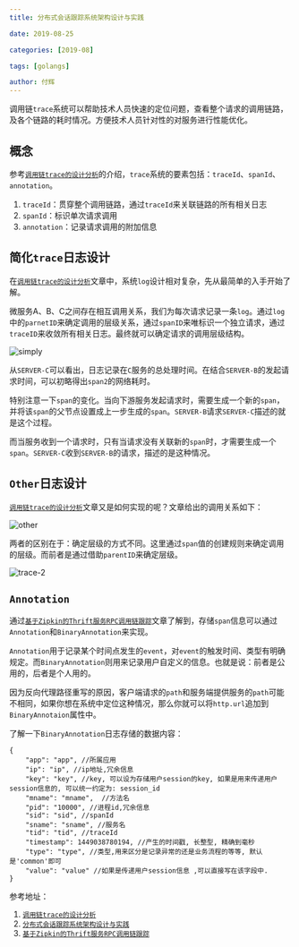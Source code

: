 ```yaml
---
title: 分布式会话跟踪系统架构设计与实践

date: 2019-08-25

categories: [2019-08]

tags: [golangs]

author: 付辉
---
```


调用链`trace`系统可以帮助技术人员快速的定位问题，查看整个请求的调用链路，及各个链路的耗时情况。方便技术人员针对性的对服务进行性能优化。

## 概念

参考[`调用链trace的设计分析`](https://yuerblog.cc/2017/06/22/talk-about-rpc-trace/)的介绍，`trace`系统的要素包括：`traceId`、`spanId`、`annotation`。

1. `traceId`：贯穿整个调用链路，通过`traceId`来关联链路的所有相关日志
2. `spanId`：标识单次请求调用
3. `annotation`：记录请求调用的附加信息

## 简化`trace`日志设计

在[`调用链trace的设计分析`](https://yuerblog.cc/2017/06/22/talk-about-rpc-trace/)文章中，系统`log`设计相对复杂，先从最简单的入手开始了解。

微服务A、B、C之间存在相互调用关系，我们为每次请求记录一条`log`。通过`log`中的`parnetID`来确定调用的层级关系，通过`spanID`来唯标识一个独立请求，通过`traceID`来收敛所有相关日志。最终就可以确定请求的调用层级结构。

![simply](https://note.youdao.com/yws/public/resource/7efe6785ebb3ec21e849b62e445745be/xmlnote/WEBRESOURCE3cf306ff222798256195be3c80653637/7315)

从`SERVER-C`可以看出，日志记录在`C`服务的总处理时间。在结合`SERVER-B`的发起请求时间，可以初略得出`span2`的网络耗时。

特别注意一下`span`的变化。当向下游服务发起请求时，需要生成一个新的`span`，并将该`span`的父节点设置成上一步生成的`span`。`SERVER-B`请求`SERVER-C`描述的就是这个过程。

而当服务收到一个请求时，只有当请求没有关联新的`span`时，才需要生成一个`span`。`SERVER-C`收到`SERVER-B`的请求，描述的是这种情况。

## `Other`日志设计

[`调用链trace的设计分析`](https://yuerblog.cc/2017/06/22/talk-about-rpc-trace/)文章又是如何实现的呢？文章给出的调用关系如下：

![other](https://note.youdao.com/yws/public/resource/7efe6785ebb3ec21e849b62e445745be/xmlnote/WEBRESOURCEd556b0d268ac0c61f638f64eaee0908f/7285)

两者的区别在于：确定层级的方式不同。这里通过`span`值的创建规则来确定调用的层级。而前者是通过借助`parentID`来确定层级。

![trace-2](https://note.youdao.com/yws/public/resource/7efe6785ebb3ec21e849b62e445745be/xmlnote/WEBRESOURCE37828a28249c9e294ded8841a6c986fc/7461)

## `Annotation`

通过[`基于Zipkin的Thrift服务RPC调用链跟踪`](http://siye1982.github.io/2016/04/07/zipkin/#Annotation)文章了解到，存储`span`信息可以通过`Annotation`和`BinaryAnnotation`来实现。

`Annotation`用于记录某个时间点发生的`event`，对`event`的触发时间、类型有明确规定。而`BinaryAnnotation`则用来记录用户自定义的信息。也就是说：前者是公用的，后者是个人用的。

因为反向代理路径重写的原因，客户端请求的`path`和服务端提供服务的`path`可能不相同，如果你想在系统中定位这种情况，那么你就可以将`http.url`追加到`BinaryAnnotaion`属性中。

了解一下`BinaryAnnotation`日志存储的数据内容：

```
{
    "app": "app", //所属应用
    "ip": "ip", //ip地址,冗余信息
    "key": "key", //key, 可以设为存储用户session的key, 如果是用来传递用户session信息的, 可以统一约定为: session_id
    "mname": "mname",  //方法名
    "pid": "10000", //进程id,冗余信息
    "sid": "sid", //spanId
    "sname": "sname", //服务名
    "tid": "tid", //traceId
    "timestamp": 1449038780194, //产生的时间戳, 长整型, 精确到毫秒
    "type": "type", //类型,用来区分是记录异常的还是业务流程的等等, 默认是'common'即可
    "value": "value" //如果是传递用户session信息 ,可以直接写在该字段中.
}
```

参考地址：

1. [`调用链trace的设计分析`](https://yuerblog.cc/2017/06/22/talk-about-rpc-trace/)
2. [`分布式会话跟踪系统架构设计与实践`](http://www.uml.org.cn/zjjs/201705232.asp)
3. [`基于Zipkin的Thrift服务RPC调用链跟踪`](http://siye1982.github.io/2016/04/07/zipkin/#Annotation)